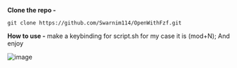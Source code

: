 **Clone the repo -** 
```
git clone https://github.com/Swarnim114/OpenWithFzf.git
```

**How to use -**
make a keybinding for script.sh for my case it is (mod+N);
And enjoy 

![image](https://github.com/Swarnim114/OpenWithFzf/assets/134050970/2523a038-1ed5-4d15-bccc-06c674743408)



